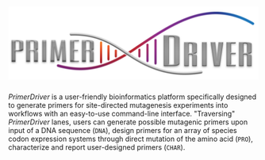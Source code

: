 # ![PrimerDriver](assets/PrimerDriver_logo.png)

*PrimerDriver* is a user-friendly bioinformatics platform specifically designed to generate primers for site-directed
mutagenesis experiments into workflows with an easy-to-use command-line interface. "Traversing" *PrimerDriver* lanes,
users can generate possible mutagenic primers upon input of a DNA sequence (`DNA`), design primers for an array of
species codon expression systems through direct mutation of the amino acid (`PRO`), characterize and report
user-designed primers (`CHAR`).
